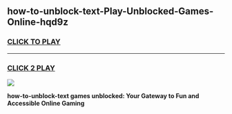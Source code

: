 
## how-to-unblock-text-Play-Unblocked-Games-Online-hqd9z
<h3>
<a href="https://premium76.site?title=how-to-unblock-text&ref=25A">CLICK TO PLAY</a></h3>
<hr>

<h3>
<a href="https://premium76.site?title=how-to-unblock-text&ref=25A">CLICK 2 PLAY</a>
  
</h3>

<a href="https://premium76.site?title=how-to-unblock-text&ref=25A"><img src="https://clearcache.store/games.png"></a>


**how-to-unblock-text games unblocked: Your Gateway to Fun and Accessible Online Gaming**
